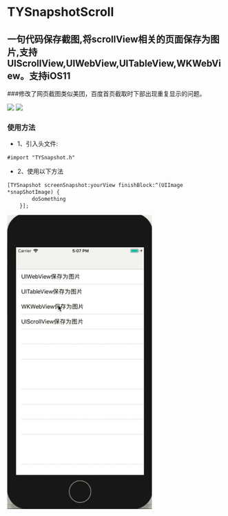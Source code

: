 # TYSnapshotScroll

## 一句代码保存截图,将scrollView相关的页面保存为图片,支持UIScrollView,UIWebView,UITableView,WKWebView。支持iOS11

###修改了网页截图类似美团，百度首页截取时下部出现重复显示的问题。

[![](https://img.shields.io/badge/Supported-iOS7-4BC51D.svg?style=flat-square)](https://github.com/TonyReet/TYSnapshotScroll)
[![](https://img.shields.io/badge/Objc-compatible-4BC51D.svg?style=flat-square)](https://github.com/TonyReet/TYSnapshotScroll)


### 使用方法
- 1、引入头文件:

```objc
#import "TYSnapshot.h"
```
- 2、使用以下方法

```objc
[TYSnapshot screenSnapshot:yourView finishBlock:^(UIImage *snapShotImage) {
        doSomething
    }];

```


![TYSnapshotScroll](Snapshot.gif)
